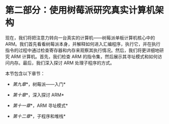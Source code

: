 # 第二部分：使用树莓派研究真实计算机架构

现在，我们将把注意力转向一台真实的计算机——树莓派单板计算机核心中的 ARM。我们首先看看树莓派本身，并解释如何进入汇编程序，执行它，并在执行指令的过程中通过检查寄存器和内存来观察其执行情况。然后，我们将更详细地研究 ARM 计算机。首先，我们检查 ARM 的指令集，然后展示其寻址模式和如何访问内存。最后，我们深入探讨 ARM 处理子程序的方式。

本节包含以下章节：

+   *第九章**，树莓派——入门*

+   *第十章**，深入探讨 ARM*

+   *第十一章**，ARM 寻址模式*

+   *第十二章**，子程序和堆栈*

